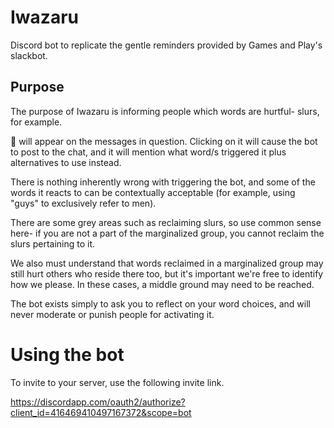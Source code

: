 # Iwazaru

Discord bot to replicate the gentle reminders provided by Games and Play's slackbot.

## Purpose

The purpose of Iwazaru is informing people which words are hurtful- slurs, for example.

:speak_no_evil: will appear on the messages in question. Clicking on it will cause the bot to post to the chat, and it will mention what word/s triggered it plus alternatives to use instead.

There is nothing inherently wrong with triggering the bot, and some of the words it reacts to can be contextually acceptable (for example, using "guys" to exclusively refer to men).

There are some grey areas such as reclaiming slurs, so use common sense here- if you are not a part of the marginalized group, you cannot reclaim the slurs pertaining to it.

We also must understand that words reclaimed in a marginalized group may still hurt others who reside there too, but it's important we're free to identify how we please. In these cases, a middle ground may need to be reached.

The bot exists simply to ask you to reflect on your word choices, and will never moderate or punish people for activating it.

# Using the bot

To invite to your server, use the following invite link.

https://discordapp.com/oauth2/authorize?client_id=416469410497167372&scope=bot

